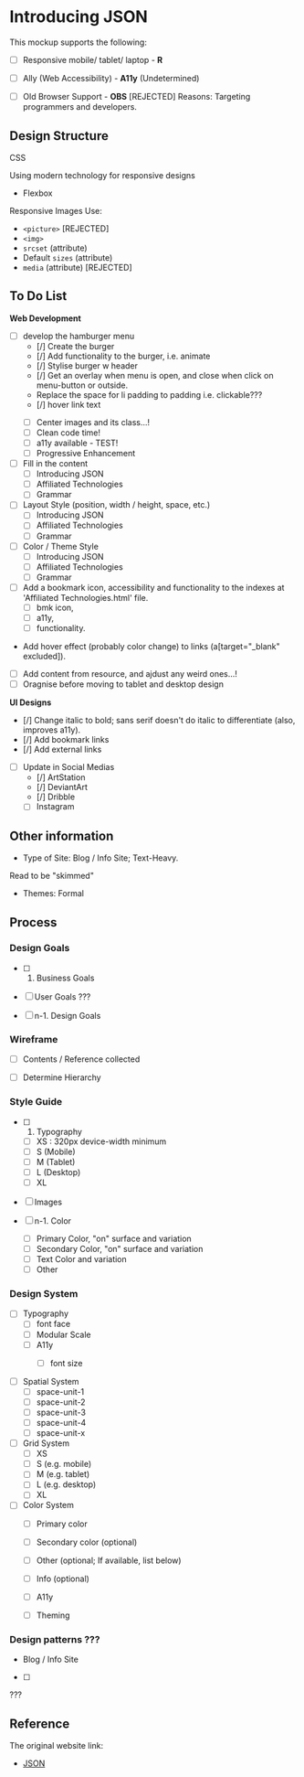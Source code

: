 # Introducing JSON

This mockup supports the following:

- [ ] Responsive mobile/ tablet/ laptop - **R**

- [ ] Ally (Web Accessibility) - **A11y** (Undetermined)

- [ ] Old Browser Support - **OBS** [REJECTED]
  Reasons: Targeting programmers and developers.

## Design Structure

CSS

Using modern technology for responsive designs
- Flexbox

Responsive Images
Use:
- `<picture>` [REJECTED]
- `<img>`
- `srcset` (attribute)
- Default `sizes` (attribute)
- `media` (attribute) [REJECTED]

## To Do List

**Web Development**

- [ ] develop the hamburger menu
  - [/] Create the burger
  - [/] Add functionality to the burger, i.e. animate
  - [/] Stylise burger w header
  - [/] Get an overlay when menu is open, and close when click on menu-button or outside.
  - Replace the space for li padding to <a> padding i.e. clickable???
  - [/] hover link text
  - [ ] Center images and its class...!
  - [ ] Clean code time!
  - [ ] a11y available - TEST!
  - [ ] Progressive Enhancement

- [ ] Fill in the content
  - [ ] Introducing JSON
  - [ ] Affiliated Technologies
  - [ ] Grammar

- [ ] Layout Style (position, width / height, space, etc.)
  - [ ] Introducing JSON
  - [ ] Affiliated Technologies
  - [ ] Grammar

- [ ] Color / Theme Style
  - [ ] Introducing JSON
  - [ ] Affiliated Technologies
  - [ ] Grammar

- [ ] Add a bookmark icon, accessibility and functionality to the indexes at 'Affiliated Technologies.html' file.
  - [ ] bmk icon,
  - [ ] a11y,
  - [ ] functionality.

- Add hover effect (probably color change) to links (a[target="\_blank" excluded]).

- [ ] Add content from resource, and ajdust any weird ones...!
- [ ] Oragnise before moving to tablet and desktop design

**UI Designs**

- [/] Change italic to bold; sans serif doesn't do italic to differentiate (also, improves a11y).
- [/] Add bookmark links
- [/] Add external links
- [ ] Update in Social Medias
  - [/] ArtStation
  - [/] DeviantArt
  - [/] Dribble
  - [ ] Instagram

## Other information

* Type of Site: Blog / Info Site; Text-Heavy.

Read to be "skimmed"

* Themes: Formal

## Process

### Design Goals

- [ ] 1. Business Goals

- [ ] User Goals ???

- [ ] n-1. Design Goals

### Wireframe

- [ ] Contents / Reference collected

- [ ] Determine Hierarchy

### Style Guide

- [ ] 1. Typography
  - [ ] XS : 320px device-width minimum
  - [ ] S (Mobile)
  - [ ] M (Tablet)
  - [ ] L (Desktop)
  - [ ] XL

- [ ] Images

- [ ] n-1. Color
  - [ ] Primary Color, "on" surface and variation
  - [ ] Secondary Color, "on" surface and variation
  - [ ] Text Color and variation
  - [ ] Other

### Design System

- [ ] Typography
  - [ ] font face
  - [ ] Modular Scale
  - [ ] A11y
    - [ ] font size


- [ ] Spatial System
  - [ ] space-unit-1
  - [ ] space-unit-2
  - [ ] space-unit-3
  - [ ] space-unit-4
  - [ ] space-unit-x

- [ ] Grid System
  - [ ] XS
  - [ ] S (e.g. mobile)
  - [ ] M (e.g. tablet)
  - [ ] L (e.g. desktop)
  - [ ] XL

- [ ] Color System
  - [ ] Primary color
  - [ ] Secondary color (optional)
  - [ ] Other (optional; If available, list below)
  - [ ] Info (optional)
  - [ ] A11y
  - [ ] Theming


### Design patterns ???

* Blog / Info Site

- [ ]

???

## Reference

The original website link:

- [JSON](json.org)
